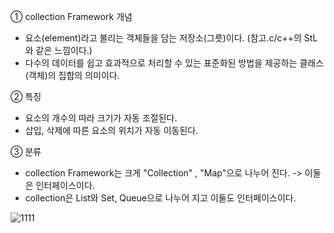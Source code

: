 ① collection Framework 개념
- 요소(element)라고 불리는 객체들을 담는 저장소(그릇)이다. (참고.c/c++의 StL와 같은 느낌이다.)
- 다수의 데이터를 쉽고 효과적으로 처리할 수 있는 표준화된 방법을 제공하는 클래스(객체)의 집합의 의미이다.

② 특징
- 요소의 개수의 따라 크기가 자동 조절된다.
- 삽입, 삭제에 따른 요소의 위치가 자동 이동된다.

③ 분류
- collection Framework는 크게 "Collection" , "Map"으로 나누어 진다. -> 이둘은 인터페이스이다.
- collection은 List와 Set, Queue으로 나누어 지고 이둘도 인터페이스이다.

![1111](https://user-images.githubusercontent.com/96917871/150381812-303d0f65-f574-4f55-ad32-90d833f62ef3.PNG)
